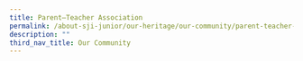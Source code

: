 ```yaml
---
title: Parent–Teacher Association
permalink: /about-sji-junior/our-heritage/our-community/parent-teacher-association/
description: ""
third_nav_title: Our Community
---
```

